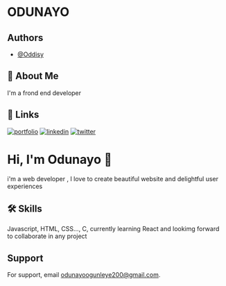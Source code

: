 # ODUNAYO
## Authors

- [@Oddisy](https://www.github.com/oddisy)


## 🚀 About Me
I'm a frond end developer

## 🔗 Links
[![portfolio](https://img.shields.io/badge/my_portfolio-000?style=for-the-badge&logo=ko-fi&logoColor=white)](https://github.com/Oddisy)
[![linkedin](https://img.shields.io/badge/linkedin-0A66C2?style=for-the-badge&logo=linkedin&logoColor=white)](www.linkedin.com/in/ogunleye-odunayo-4a444b23a)
[![twitter](https://img.shields.io/badge/twitter-1DA1F2?style=for-the-badge&logo=twitter&logoColor=white)](https://twitter.com/oddissy2/status/1524071555747094529?s=21&t=YtEpLHZMeBxBuoR2w6ZW6A)


# Hi, I'm Odunayo 👋
 i'm a web developer ,  I love to create beautiful website and delightful user experiences


## 🛠 Skills
Javascript, HTML, CSS..., C, currently learning React and lookimg forward to collaborate in any project



## Support

For support, email odunayoogunleye200@gmail.com.

